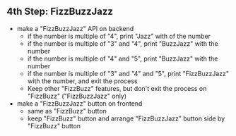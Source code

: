 ## 4th Step: FizzBuzzJazz
- make a "FizzBuzzJazz" API on backend
	- if the number is multiple of "4", print "Jazz" with of the number
	- if the number is multiple of "3" and "4", print "BuzzJazz" with the number
	- if the number is multiple of "4" and "5", print "BuzzJazz" with the number
	- if the number is multiple of "3" and "4" and "5", print "FizzBuzzJazz" with the number, and exit the process
 	- Keep other "FizzBuzz" features, but don't exit the process on "FizzBuzz" ("FizzBuzzJazz" only)
- make a "FizzBuzzJazz" button on frontend
	- same as "FizzBuzz" button
	- keep "FizzBuzz" button and arrange "FizzBuzzJazz" button side by "FizzBuzz" button